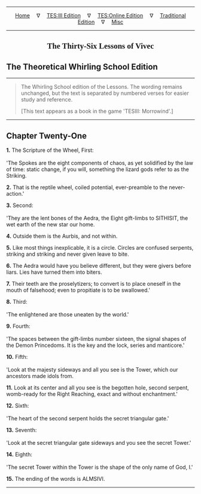 
---

<!-- Jekyll Page Links -->

<center>
<a href="../../../../../index.html">Home</a>
&emsp;&nabla;&emsp;
<a href="../../../../index-tes3.html">TES:III Edition</a>
&emsp;&nabla;&emsp;
<a href="../../../../index-teso.html">TES:Online Edition</a>
&emsp;&nabla;&emsp;
<a href="../../../../index-traditional.html">Traditional Edition</a>
&emsp;&nabla;&emsp;
<a href="../../../../index-misc.html">Misc</a>
</center>

<!-- Markdown Body Below: -->

---

<center>
<h2><span style="font-family:Georgia">The Thirty-Six Lessons of Vivec</span></h2>
</center>

## The Theoretical Whirling School Edition

---

> The Whirling School edition of the Lessons. The wording remains unchanged, but the text is separated by numbered verses for easier study and reference.
>
> \[This text appears as a book in the game 'TESIII: Morrowind'.\]

---

## Chapter Twenty-One

__1.__ The Scripture of the Wheel, First:\
\
'The Spokes are the eight components of chaos, as yet solidified by the law of time: static change, if you will, something the lizard gods refer to as the Striking.

__2.__ That is the reptile wheel, coiled potential, ever-preamble to the never-action.'

__3.__ Second:\
\
'They are the lent bones of the Aedra, the Eight gift-limbs to SITHISIT, the wet earth of the new star our home.

__4.__ Outside them is the Aurbis, and not within.

__5.__ Like most things inexplicable, it is a circle. Circles are confused serpents, striking and striking and never given leave to bite.

__6.__ The Aedra would have you believe different, but they were givers before liars. Lies have turned them into biters.

__7.__ Their teeth are the proselytizers; to convert is to place oneself in the mouth of falsehood; even to propitiate is to be swallowed.'

__8.__ Third:\
\
'The enlightened are those uneaten by the world.'

__9.__ Fourth:\
\
'The spaces between the gift-limbs number sixteen, the signal shapes of the Demon Princedoms. It is the key and the lock, series and manticore.'

__10.__ Fifth:\
\
'Look at the majesty sideways and all you see is the Tower, which our ancestors made idols from.

__11.__ Look at its center and all you see is the begotten hole, second serpent, womb-ready for the Right Reaching, exact and without enchantment.'

__12.__ Sixth:\
\
'The heart of the second serpent holds the secret triangular gate.'

__13.__ Seventh:\
\
'Look at the secret triangular gate sideways and you see the secret Tower.'

__14.__ Eighth:\
\
'The secret Tower within the Tower is the shape of the only name of God, I.'

__15.__ The ending of the words is ALMSIVI.

---
